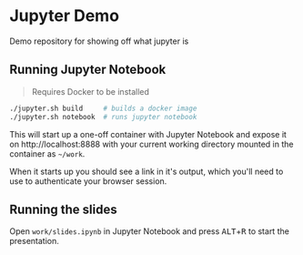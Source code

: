 # Jupyter Demo

Demo repository for showing off what jupyter is

## Running Jupyter Notebook

> Requires Docker to be installed

```sh
./jupyter.sh build     # builds a docker image
./jupyter.sh notebook  # runs jupyter notebook
```

This will start up a one-off container with Jupyter Notebook and expose it on http://localhost:8888 with your current working directory mounted in the container as `~/work`.

When it starts up you should see a link in it's output, which you'll need to use to authenticate your browser session.

## Running the slides

Open `work/slides.ipynb` in Jupyter Notebook and press <kbd>ALT</kbd>+<kbd>R</kbd> to start the presentation.

